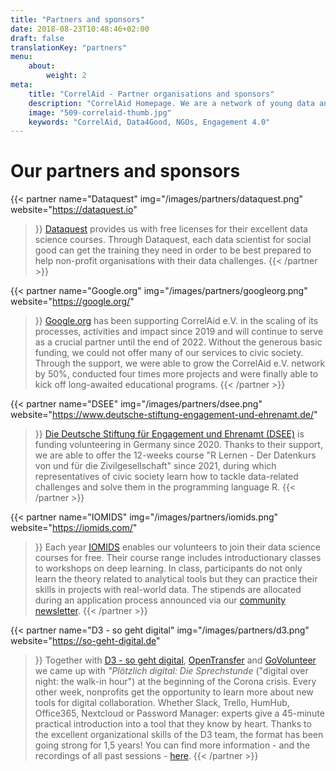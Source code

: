 ```yaml
---
title: "Partners and sponsors"
date: 2018-08-23T10:48:46+02:00
draft: false
translationKey: "partners"
menu: 
    about:
        weight: 2
meta:
    title: "CorrelAid - Partner organisations and sponsors"
    description: "CorrelAid Homepage. We are a network of young data analysts that wants to change the world with a more inclusive, integrated and innovative approach to data analysis."
    image: "509-correlaid-thumb.jpg"
    keywords: "CorrelAid, Data4Good, NGOs, Engagement 4.0"
---
```



# Our partners and sponsors

{{< partner 
    name="Dataquest"
    img="/images/partners/dataquest.png"
    website="https://dataquest.io"
>}}
[Dataquest](https://dataquest.io) provides us with free licenses for their excellent data science courses. Through Dataquest, each data scientist for social good can get the training they need in order to be best prepared to help non-profit organisations with their data challenges. 
{{< /partner >}}

{{< partner 
    name="Google.org"
    img="/images/partners/googleorg.png"
    website="https://google.org/"
>}}
[Google.org](https://google.org/) has been supporting CorrelAid e.V. in the scaling of its processes, activities and impact since 2019 and will continue to serve as a crucial partner until the end of 2022. Without the generous basic funding, we could not offer many of our services to civic society. Through the support, we were able to grow the CorrelAid e.V. network by 50%, conducted four times more projects and were finally able to kick off long-awaited educational programs.
{{< /partner >}}

{{< partner 
    name="DSEE"
    img="/images/partners/dsee.png"
    website="https://www.deutsche-stiftung-engagement-und-ehrenamt.de/"
>}}
[Die Deutsche Stiftung für Engagement und Ehrenamt (DSEE)](https://www.deutsche-stiftung-engagement-und-ehrenamt.de/) is funding volunteering in Germany since 2020. Thanks to their support, we are able to offer the 12-weeks course "R Lernen - Der Datenkurs von und für die Zivilgesellschaft" since 2021, during which representatives of civic society learn how to tackle data-related challenges and solve them in the programming language R.
{{< /partner >}}

{{< partner 
    name="IOMIDS"
    img="/images/partners/iomids.png"
    website="https://iomids.com/"
>}}
Each year [IOMIDS](https://iomids.com/) enables our volunteers to join their data science courses for free. Their course range includes introductionary classes to workshops on deep learning. In class, participants do not only learn the theory related to analytical tools but they can practice their skills in projects with real-world data. The stipends are allocated during an application process announced via our [community newsletter](https://correlaid.us12.list-manage.com/subscribe?u=b294bf2834adf5d89bdd2dd5a&id=915f3f3eff).
{{< /partner >}}

{{< partner 
    name="D3 - so geht digital"
    img="/images/partners/d3.png"
    website="https://so-geht-digital.de"
>}}
Together with [D3 - so geht digital](https://so-geht-digital.de), [OpenTransfer](https://opentransfer.de/) and [GoVolunteer](https://govolunteer.com) we came up with *"Plötzlich digital: Die Sprechstunde* ("digital over night: the walk-in hour") at the beginning of the Corona crisis. Every other week, nonprofits get the opportunity to learn more about new tools for digital collaboration. Whether Slack, Trello, HumHub, Office365, Nextcloud or Password Manager: experts give a 45-minute practical introduction into a tool that they know by heart. Thanks to the excellent organizational skills of the D3 team, the format has been going strong for 1,5 years! You can find more information - and the recordings of all past sessions - [here](https://so-geht-digital.de/ploetzlich-digital-die-sprechstunde/).
{{< /partner >}}


